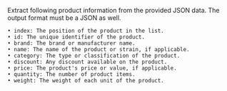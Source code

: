 Extract following product information from the provided JSON data. The output format must be a JSON as well.

    • index: The position of the product in the list.
    • id: The unique identifier of the product.
    • brand: The brand or manufacturer name.
    • name: The name of the product or strain, if applicable.
    • category: The type or classification of the product.
    • discount: Any discount available on the product.
    • price: The product's price or value, if applicable.
    • quantity: The number of product items.
    • weight: The weight of each unit of the product.